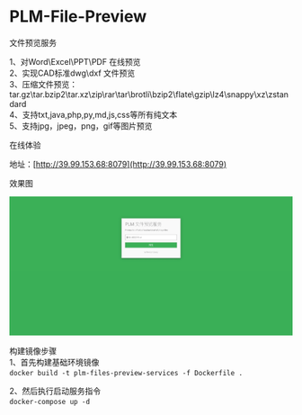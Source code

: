 # PLM-File-Preview

文件预览服务

1、对Word\Excel\PPT\PDF 在线预览  
2、实现CAD标准dwg\dxf 文件预览  
3、压缩文件预览：tar.gz\tar.bzip2\tar.xz\zip\rar\tar\brotli\bzip2\flate\gzip\lz4\snappy\xz\zstandard  
4、支持txt,java,php,py,md,js,css等所有纯文本  
5、支持jpg，jpeg，png，gif等图片预览

在线体验

地址：[http://39.99.153.68:8079](http://39.99.153.68:8079)

效果图

![avatar](/tmp/bg.jpg)

构建镜像步骤  
1、首先构建基础环境镜像  
`docker build -t plm-files-preview-services -f Dockerfile .`  

2、然后执行启动服务指令  
`docker-compose up -d`
